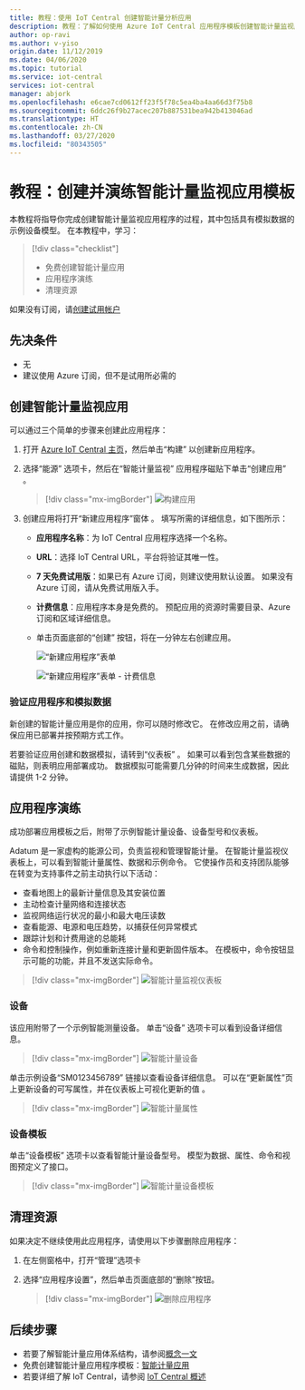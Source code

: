 ```yaml
---
title: 教程：使用 IoT Central 创建智能计量分析应用
description: 教程：了解如何使用 Azure IoT Central 应用程序模板创建智能计量监视应用程序。
author: op-ravi
ms.author: v-yiso
origin.date: 11/12/2019
ms.date: 04/06/2020
ms.topic: tutorial
ms.service: iot-central
services: iot-central
manager: abjork
ms.openlocfilehash: e6cae7cd0612ff23f5f78c5ea4ba4aa66d3f75b8
ms.sourcegitcommit: 6ddc26f9b27acec207b887531bea942b413046ad
ms.translationtype: HT
ms.contentlocale: zh-CN
ms.lasthandoff: 03/27/2020
ms.locfileid: "80343505"
---
```

# <a name="tutorial-create-and-walk-through-the-smart-meter-monitoring-app-template"></a>教程：创建并演练智能计量监视应用模板 



本教程将指导你完成创建智能计量监视应用程序的过程，其中包括具有模拟数据的示例设备模型。 在本教程中，学习：

> [!div class="checklist"]
> * 免费创建智能计量应用
> * 应用程序演练
> * 清理资源


如果没有订阅，请[创建试用帐户](https://www.azure.cn/pricing/1rmb-trial)

## <a name="prerequisites"></a>先决条件
- 无
- 建议使用 Azure 订阅，但不是试用所必需的

## <a name="create-a-smart-meter-monitoring-app"></a>创建智能计量监视应用 

可以通过三个简单的步骤来创建此应用程序：

1. 打开 [Azure IoT Central 主页](https://apps.azureiotcentral.com)，然后单击“构建”  以创建新应用程序。 

2. 选择“能源”  选项卡，然后在“智能计量监视”  应用程序磁贴下单击“创建应用”  。

    > [!div class="mx-imgBorder"]
    > ![构建应用](media/tutorial-iot-central-smart-meter/smart-meter-build.png)
    

3. 创建应用将打开“新建应用程序”窗体   。 填写所需的详细信息，如下图所示：
    * **应用程序名称**：为 IoT Central 应用程序选择一个名称。 
    * **URL**：选择 IoT Central URL，平台将验证其唯一性。
    * **7 天免费试用版**：如果已有 Azure 订阅，则建议使用默认设置。 如果没有 Azure 订阅，请从免费试用版入手。
    * **计费信息**：应用程序本身是免费的。 预配应用的资源时需要目录、Azure 订阅和区域详细信息。
    * 单击页面底部的“创建”  按钮，将在一分钟左右创建应用。

        ![“新建应用程序”表单](media/tutorial-iot-central-smart-meter/smart-meter-create-new-app.png)

        ![“新建应用程序”表单 - 计费信息](media/tutorial-iot-central-smart-meter/smart-meter-create-new-app-billinginfo.png)

### <a name="verify-the-application-and-simulated-data"></a>验证应用程序和模拟数据

新创建的智能计量应用是你的应用，你可以随时修改它。 在修改应用之前，请确保应用已部署并按预期方式工作。

若要验证应用创建和数据模拟，请转到“仪表板”  。 如果可以看到包含某些数据的磁贴，则表明应用部署成功。 数据模拟可能需要几分钟的时间来生成数据，因此请提供 1-2 分钟。 

## <a name="application-walk-through"></a>应用程序演练
成功部署应用模板之后，附带了示例智能计量设备、设备型号和仪表板。 

Adatum 是一家虚构的能源公司，负责监视和管理智能计量。 在智能计量监视仪表板上，可以看到智能计量属性、数据和示例命令。 它使操作员和支持团队能够在转变为支持事件之前主动执行以下活动： 
* 查看地图上的最新计量信息及其安装位置
* 主动检查计量网络和连接状态 
* 监视网络运行状况的最小和最大电压读数 
* 查看能源、电源和电压趋势，以捕获任何异常模式 
* 跟踪计划和计费用途的总能耗
* 命令和控制操作，例如重新连接计量和更新固件版本。 在模板中，命令按钮显示可能的功能，并且不发送实际命令。 

> [!div class="mx-imgBorder"]
> ![智能计量监视仪表板](media/tutorial-iot-central-smart-meter/smart-meter-dashboard.png)

### <a name="devices"></a>设备
该应用附带了一个示例智能测量设备。 单击“设备”  选项卡可以看到设备详细信息。

> [!div class="mx-imgBorder"]
> ![智能计量设备](media/tutorial-iot-central-smart-meter/smart-meter-devices.png)

单击示例设备“SM0123456789”  链接以查看设备详细信息。 可以在“更新属性”页上更新设备的可写属性，并在仪表板上可视化更新的值  。

> [!div class="mx-imgBorder"]
> ![智能计量属性](media/tutorial-iot-central-smart-meter/smart-meter-device-properties.png)

### <a name="device-template"></a>设备模板
单击“设备模板”  选项卡以查看智能计量设备型号。 模型为数据、属性、命令和视图预定义了接口。

> [!div class="mx-imgBorder"]
> ![智能计量设备模板](media/tutorial-iot-central-smart-meter/smart-meter-device-template.png)


## <a name="clean-up-resources"></a>清理资源
如果决定不继续使用此应用程序，请使用以下步骤删除应用程序：

1. 在左侧窗格中，打开“管理”选项卡
2. 选择“应用程序设置”，然后单击页面底部的“删除”按钮。 

    > [!div class="mx-imgBorder"]
    > ![删除应用程序](media/tutorial-iot-central-smart-meter/smart-meter-delete-app.png)


## <a name="next-steps"></a>后续步骤
* 若要了解智能计量应用体系结构，请参阅[概念一文](/iot-central/energy/concept-iot-central-smart-meter-app)
* 免费创建智能计量应用程序模板：[智能计量应用](https://apps.azureiotcentral.com/build/new/smart-meter-monitoring)
* 若要详细了解 IoT Central，请参阅 [IoT Central 概述](/iot-central/)

